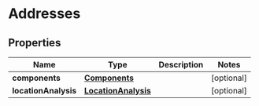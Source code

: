 

# Addresses


## Properties

| Name | Type | Description | Notes |
|------------ | ------------- | ------------- | -------------|
|**components** | [**Components**](Components.md) |  |  [optional] |
|**locationAnalysis** | [**LocationAnalysis**](LocationAnalysis.md) |  |  [optional] |



